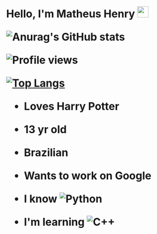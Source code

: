<h1 align="left">Hello, I'm Matheus Henry <img src="https://raw.githubusercontent.com/kaueMarques/kaueMarques/master/hi.gif" width="30px"> </hl>


![Anurag's GitHub stats](https://github-readme-stats.vercel.app/api?username=That-Capybara&anuraghazra&theme=tokyonight&show_icons=true)
<p align="left"> <img src="https://komarev.com/ghpvc/?username=randomonn&color=gray" alt="Profile views" /> </p>

[![Top Langs](https://github-readme-stats.vercel.app/api/top-langs/?username=That-Capybara&layout=compact)](https://github.com/anuraghazra/github-readme-stats)

- Loves Harry Potter
- 13 yr old
- Brazilian
- Wants to work on Google


- I know
![Python](https://img.shields.io/badge/-Python-05122A?style=flat&logo=python)&nbsp;

- I'm learning
![C++](https://img.shields.io/badge/-C++-05122A?style=flat&logo=C++3&logoColor=1572B6)&nbsp;
